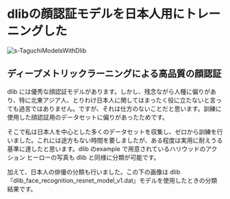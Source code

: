 # dlibの顔認証モデルを日本人用にトレーニングした

![s-TaguchiModelsWithDlib](https://github.com/TaguchiModels/dlibModels/assets/167880914/9aaf0909-b092-42a8-99a4-56c138455bc4)

## ディープメトリックラーニングによる高品質の顔認証  
dlib には優秀な顔認証モデルがあります。しかし、残念ながら人種に偏りがあり、特に北東アジア人、とりわけ日本人に関してはまったく役に立たないと言っても過言ではありません。ですが、それは仕方のないことだと思います。訓練に使用した顔認証用のデータセットに偏りがあったためです。  

そこで私は日本人を中心とした多くのデータセットを収集し、ゼロから訓練を行いました。これには途方もない時間を要しましたが、ある程度は実用に耐えうる基準に達したと思います。dlib のexample で用意されているハリウッドのアクション ヒーローの写真も dlib と同様に分類が可能です。  

加えて、日本人の俳優の分類も行いました。この下の画像は dlib『dlib_face_recognition_resnet_model_v1.dat』モデルを使用したときの分類結果です。

